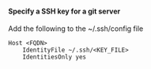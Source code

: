 #### Specify a SSH key for a git server

Add the following to the ~/.ssh/config file
```
Host <FQDN>
    IdentityFile ~/.ssh/<KEY_FILE>
    IdentitiesOnly yes
```
